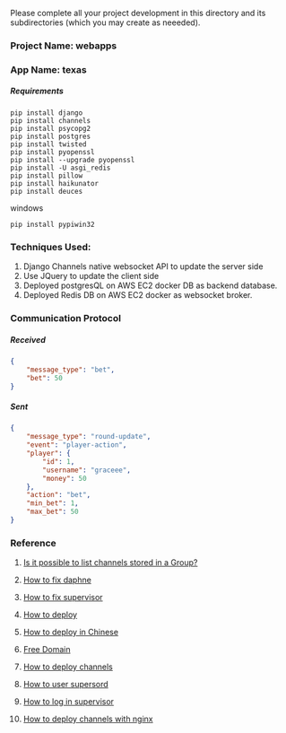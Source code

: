 Please complete all your project development in this directory and 
its subdirectories (which you may create as neeeded).

### Project Name: webapps
### App Name: texas

##### Requirements
```
pip install django
pip install channels
pip install psycopg2
pip install postgres
pip install twisted
pip install pyopenssl
pip install --upgrade pyopenssl
pip install -U asgi_redis
pip install pillow
pip install haikunator
pip install deuces
```
windows
```
pip install pypiwin32
```

### Techniques Used:
1. Django Channels native websocket API to update the server side
2. Use JQuery to update the client side
2. Deployed postgresQL on AWS EC2 docker DB as backend database.
3. Deployed Redis DB on AWS EC2 docker as websocket broker.

### Communication Protocol
##### Received
```json
{ 
    "message_type": "bet",
    "bet": 50
}
```
##### Sent
```json
{ 
    "message_type": "round-update",
    "event": "player-action",
    "player": {
        "id": 1,
        "username": "graceee",
        "money": 50
    },
    "action": "bet",
    "min_bet": 1,
    "max_bet": 50
}

```

### Reference 
1. [Is it possible to list channels stored in a Group?](https://stackoverflow.com/questions/39442112/is-it-possible-to-list-channels-stored-in-a-group)

2. [How to fix daphne](https://github.com/django/channels/issues/230)

3. [How to fix supervisor](https://github.com/django/channels/issues/408)

4. [How to deploy](http://channels.readthedocs.io/en/1.1.8/deploying.html)

5. [How to deploy in Chinese](https://code.ziqiangxuetang.com/django/django-static-files.html)

6. [Free Domain](http://www.freenom.com/zh/freeandpaiddomains.html)

7. [How to deploy channels](http://channels.readthedocs.io/en/latest/deploying.html)

8. [How to user supersord](http://liyangliang.me/posts/2015/06/using-supervisor/)

9. [How to log in supervisor](http://supervisord.org/logging.html)

10. [How to deploy channels with nginx](http://masnun.rocks/2016/11/02/deploying-django-channels-using-daphne/)